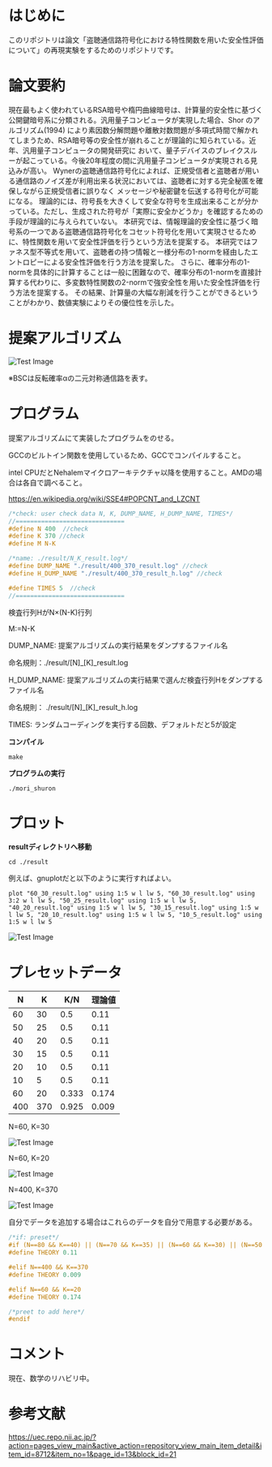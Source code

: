# はじめに
このリポジトリは論文「盗聴通信路符号化における特性関数を用いた安全性評価について」の再現実験をするためのリポジトリです。

# 論文要約

現在最もよく使われているRSA暗号や楕円曲線暗号は、計算量的安全性に基づく公開鍵暗号系に分類される。汎用量子コンピュータが実現した場合、Shor のアルゴリズム(1994)
により素因数分解問題や離散対数問題が多項式時間で解かれてしまうため、RSA暗号等の安全性が崩れることが理論的に知られている。近年、汎用量子コンピュータの開発研究に
おいて、量子デバイスのブレイクスルーが起こっている。今後20年程度の間に汎用量子コンピュータが実現される見込みが高い。
Wynerの盗聴通信路符号化によれば、正規受信者と盗聴者が用いる通信路のノイズ差が利用出来る状況においては、盗聴者に対する完全秘匿を確保しながら正規受信者に誤りなく
メッセージや秘密鍵を伝送する符号化が可能になる。
理論的には、符号長を大きくして安全な符号を生成出来ることが分かっている。ただし、生成された符号が「実際に安全かどうか」を確認するための手段が理論的に与えられていない。
本研究では、情報理論的安全性に基づく暗号系の一つである盗聴通信路符号化をコセット符号化を用いて実現させるために、特性関数を用いて安全性評価を行うという方法を提案する。
本研究ではファネス型不等式を用いて、盗聴者の持つ情報と一様分布の1-normを経由したエントロピーによる安全性評価を行う方法を提案した。
さらに、確率分布の1-normを具体的に計算することは一般に困難なので、確率分布の1-normを直接計算する代わりに、多変数特性関数の2-normで強安全性を用いた安全性評価を行う方法を提案する。
その結果、計算量の大幅な削減を行うことができるということがわかり、数値実験によりその優位性を示した。


# 提案アルゴリズム 

![Test Image ](./img/mori_shuron.PNG)

※BSCは反転確率αの二元対称通信路を表す。

# プログラム

提案アルゴリズムにて実装したプログラムをのせる。

GCCのビルトイン関数を使用しているため、GCCでコンパイルすること。

intel CPUだとNehalemマイクロアーキテクチャ以降を使用すること。AMDの場合は各自で調べること。

https://en.wikipedia.org/wiki/SSE4#POPCNT_and_LZCNT


``` ./src/mori_shuron.c 以下を編集
/*check: user check data N, K, DUMP_NAME, H_DUMP_NAME, TIMES*/
//==============================
#define N 400  //check
#define K 370 //check
#define M N-K  

/*name: ./result/N_K_result.log*/
#define DUMP_NAME "./result/400_370_result.log" //check
#define H_DUMP_NAME "./result/400_370_result_h.log" //check

#define TIMES 5  //check
//==============================
```
検査行列HがN×(N-K)行列

M:=N-K

DUMP_NAME: 提案アルゴリズムの実行結果をダンプするファイル名 

命名規則：./result/[N]_[K]_result.log

H_DUMP_NAME: 提案アルゴリズムの実行結果で選んだ検査行列Hをダンプするファイル名

命名規則： ./result/[N]_[K]_result_h.log

TIMES: ランダムコーディングを実行する回数、デフォルトだと5が設定

**コンパイル**

```
make
```
**プログラムの実行**

```
./mori_shuron
```

# プロット

**resultディレクトリへ移動**

```
cd ./result
```

例えば、gnuplotだと以下のように実行すればよい。

```
plot "60_30_result.log" using 1:5 w l lw 5, "60_30_result.log" using 3:2 w l lw 5, "50_25_result.log" using 1:5 w l lw 5, "40_20_result.log" using 1:5 w l lw 5, "30_15_result.log" using 1:5 w l lw 5, "20_10_result.log" using 1:5 w l lw 5, "10_5_result.log" using 1:5 w l lw 5  
```

![Test Image ](./img/mori_shuron_demo.png)

# プレセットデータ

| N | K | K/N | 理論値 |
| ---- | ---- | ---- | ---- |
| 60 | 30 | 0.5 | 0.11 |
| 50 | 25 | 0.5 | 0.11 |
| 40 | 20 | 0.5 | 0.11 |
| 30 | 15 | 0.5 | 0.11 |
| 20 | 10 | 0.5 | 0.11 |
| 10 | 5 | 0.5 | 0.11 |
| 60 | 20 | 0.333 | 0.174 |
| 400 | 370 | 0.925 | 0.009 |

N=60, K=30

![Test Image ](./img/60_30_plot_theory.png)

N=60, K=20

![Test Image ](./img/60_20_plot_theory.png)

N=400, K=370

![Test Image ](./img/400_370_plot_theory.png)

自分でデータを追加する場合はこれらのデータを自分で用意する必要がある。

``` ./src/mori_shuron.c
/*if: preset*/
#if (N==80 && K==40) || (N==70 && K==35) || (N==60 && K==30) || (N==50 && K==25) || (N==40 && K==20) || (N==30 && K==15) || (N==20 && K==10) || (N==10 && K==5) 
#define THEORY 0.11

#elif N==400 && K==370
#define THEORY 0.009

#elif N==60 && K==20
#define THEORY 0.174

/*preet to add here*/
#endif

```

# コメント

現在、数学のリハビリ中。

# 参考文献

https://uec.repo.nii.ac.jp/?action=pages_view_main&active_action=repository_view_main_item_detail&item_id=8712&item_no=1&page_id=13&block_id=21
